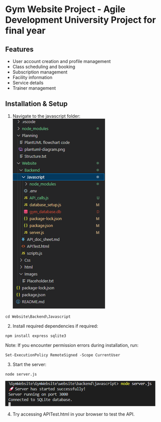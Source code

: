 # Gym Website Project - Agile Development University Project for final year


## Features
- User account creation and profile management
- Class scheduling and booking
- Subscription management
- Facility information
- Service details
- Trainer management


## Installation & Setup

1. Navigate to the javascript folder:
![alt text](Website\Images\image.png)
```
cd Website\Backend\Javascript
```

2. Install required dependencies if required:
```
npm install express sqlite3
```

Note: If you encounter permission errors during installation, run:
```
Set-ExecutionPolicy RemoteSigned -Scope CurrentUser
```

3. Start the server:
```
node server.js
```
![alt text](Website\Images\image-1.png)


4. Try accessing APITest.html in your browser to test the API.





